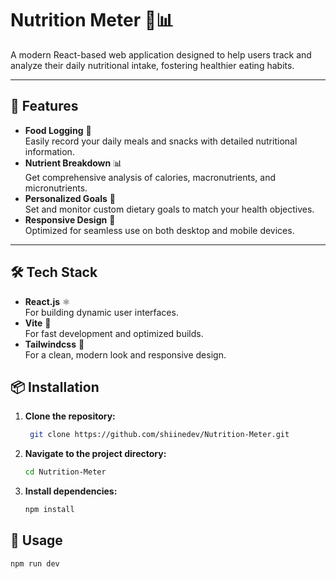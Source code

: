 # Nutrition Meter 🍎📊

A modern React-based web application designed to help users track and analyze their daily nutritional intake, fostering healthier eating habits.

<!-- ![GitHub stars](https://img.shields.io/github/stars/shiinedev/Nutrition-Meter?style=social)
![GitHub forks](https://img.shields.io/github/forks/shiinedev/Nutrition-Meter?style=social)
![GitHub issues](https://img.shields.io/github/issues/shiinedev/Nutrition-Meter)
![License](https://img.shields.io/github/license/shiinedev/Nutrition-Meter) -->

---

## 🌟 Features

- **Food Logging** 📝  
  Easily record your daily meals and snacks with detailed nutritional information.
- **Nutrient Breakdown** 📊  
  Get comprehensive analysis of calories, macronutrients, and micronutrients.
- **Personalized Goals** 🎯  
  Set and monitor custom dietary goals to match your health objectives.
- **Responsive Design** 📱  
  Optimized for seamless use on both desktop and mobile devices.


---

## 🛠 Tech Stack

- **React.js** ⚛️  
  For building dynamic user interfaces.
- **Vite** 🚀  
  For fast development and optimized builds.
- **Tailwindcss** 🎨  
  For a clean, modern look and responsive design.

## 📦 Installation

1. **Clone the repository:**
   ```bash
    git clone https://github.com/shiinedev/Nutrition-Meter.git

2. **Navigate to the project directory:**
    ```bash 
    cd Nutrition-Meter
3. **Install dependencies:**
    ```bash 
    npm install

## 🚀 Usage
    npm run dev





